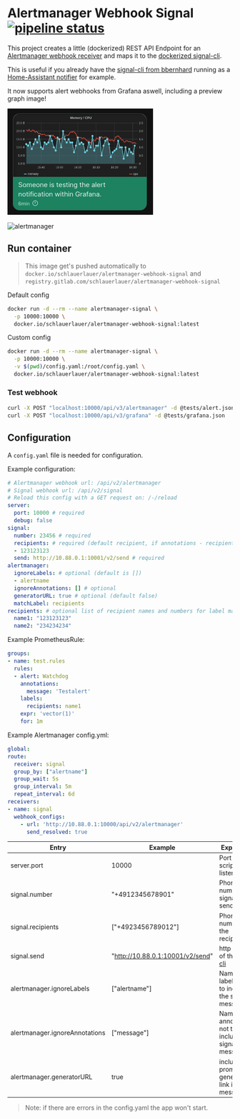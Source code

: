 # Alertmanager Webhook Signal [![pipeline status](https://gitlab.com/schlauerlauer/alertmanager-webhook-signal/badges/main/pipeline.svg)](https://gitlab.com/schlauerlauer/alertmanager-webhook-signal/-/commits/main)

This project creates a little (dockerized) REST API Endpoint for an [Alertmanager webhook receiver](https://prometheus.io/docs/alerting/latest/configuration/#webhook_config)
and maps it to the [dockerized signal-cli](https://github.com/bbernhard/signal-cli-rest-api).

This is useful if you already have the [signal-cli from bbernhard](https://github.com/bbernhard/signal-cli-rest-api) running as a [Home-Assistant notifier](https://www.home-assistant.io/integrations/signal_messenger/) for example.

It now supports alert webhooks from Grafana aswell, including a preview graph image!

![grafana](media/grafana.png)

![alertmanager](media/alertmanager.jpg)

## Run container

> This image get's pushed automatically to `docker.io/schlauerlauer/alertmanager-webhook-signal` and `registry.gitlab.com/schlauerlauer/alertmanager-webhook-signal`

Default config

```bash
docker run -d --rm --name alertmanager-signal \
  -p 10000:10000 \
  docker.io/schlauerlauer/alertmanager-webhook-signal:latest
```

Custom config

```bash
docker run -d --rm --name alertmanager-signal \
  -p 10000:10000 \
  -v $(pwd)/config.yaml:/root/config.yaml \
  docker.io/schlauerlauer/alertmanager-webhook-signal:latest
```

### Test webhook

```bash
curl -X POST "localhost:10000/api/v3/alertmanager" -d @tests/alert.json
curl -X POST "localhost:10000/api/v3/grafana" -d @tests/grafana.json
```

## Configuration

A `config.yaml` file is needed for configuration.

Example configuration:

```yaml
# Alertmanager webhook url: /api/v2/alertmanager
# Signal webhook url: /api/v2/signal
# Reload this config with a GET request on: /-/reload
server:
  port: 10000 # required
  debug: false
signal:
  number: 23456 # required
  recipients: # required (default recipient, if annotations - recipients is not set in the alert)
  - 123123123
  send: http://10.88.0.1:10001/v2/send # required
alertmanager:
  ignoreLabels: # optional (default is [])
  - alertname
  ignoreAnnotations: [] # optional
  generatorURL: true # optional (default false)
  matchLabel: recipients
recipients: # optional list of recipient names and numbers for label matching
  name1: "123123123"
  name2: "234234234"
```

Example PrometheusRule:

```yaml
groups:
- name: test.rules
  rules:
  - alert: Watchdog
    annotations:
      message: 'Testalert'
    labels:
      recipients: name1
    expr: 'vector(1)'
    for: 1m
```

Example Alertmanager config.yml:

```yaml
global:
route:
  receiver: signal
  group_by: ["alertname"]
  group_wait: 5s
  group_interval: 5m
  repeat_interval: 6d
receivers:
- name: signal
  webhook_configs:
    - url: 'http://10.88.0.1:10000/api/v2/alertmanager'
      send_resolved: true
```

Entry | Example | Explanation | Required
-|-|-|-
server.port | 10000 | Port the script should listen on | yes
signal.number | "+4912345678901" | Phone number of signal cli sender | yes
signal.recipients | ["+4923456789012"] | Phone number(s) of the recipients | yes
signal.send | "http://10.88.0.1:10001/v2/send" | http endpoint of the [signal cli](https://github.com/bbernhard/signal-cli-rest-api) | yes
alertmanager.ignoreLabels | ["alertname"] | Name of label(s) not to include in the signal message | no
alertmanager.ignoreAnnotations | ["message"] | Name of annotation(s) not to include in the signal message | no
alertmanager.generatorURL | true | include prometheus generator link in signal message | no

> Note: if there are errors in the config.yaml the app won't start.
